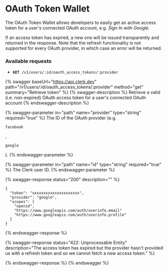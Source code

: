 # OAuth Token Wallet

The OAuth Token Wallet allows developers to easily get an active access token for a user's connected OAuth account, e.g. _Sign In with Google._

If an access token has expired, a new one will be issued transparently and returned in the response. Note that the refresh functionality is not supported for every OAuth provider, in which case an error will be returned.

### Available requests

* **`GET`**` /v1/users/:id/oauth_access_tokens/:provider`

{% swagger baseUrl="https://api.clerk.dev" path="/v1/users/:id/oauth_access_tokens/:provider" method="get" summary="Retrieve token" %}
{% swagger-description %}
Retrieve a valid (i.e. non-expired) OAuth access token for a user's connected OAuth account
{% endswagger-description %}

{% swagger-parameter in="path" name="provider" type="string" required="true" %}
The ID of the OAuth provider (e.g. 

`facebook`

,

`google`

).
{% endswagger-parameter %}

{% swagger-parameter in="path" name="id" type="string" required="true" %}
The Clerk user ID.
{% endswagger-parameter %}

{% swagger-response status="200" description="" %}
```
{
  "token": "xxxxxxxxxxxxxxxxxxxxx",
  "provider": "google",
  "scopes": [
    "openid",
    "https://www.googleapis.com/auth/userinfo.email"
    "https://www.googleapis.com/auth/userinfo.profile"
  ]
}
```
{% endswagger-response %}

{% swagger-response status="422: Unprocessable Entity" description="The access token has expired but the provider hasn't provided us with a refresh token and so we cannot fetch a new access token." %}

{% endswagger-response %}
{% endswagger %}




